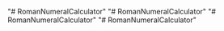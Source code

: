 "# RomanNumeralCalculator" 
"# RomanNumeralCalculator" 
"# RomanNumeralCalculator" 
"# RomanNumeralCalculator" 
